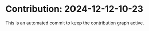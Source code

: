 # Contribution: 2024-12-12-10-23
This is an automated commit to keep the contribution graph active.
